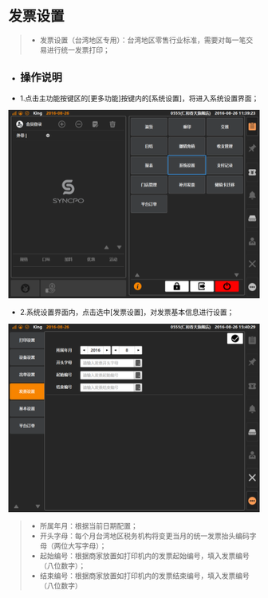 # 发票设置  
> * 发票设置（台湾地区专用）：台湾地区零售行业标准，需要对每一笔交易进行统一发票打印；  

* ## 操作说明
* 1.点击主功能按键区的[更多功能]按键内的[系统设置]，将进入系统设置界面；  

![](19.1打印设置.png)
  

* 2.系统设置界面内，点击选中[发票设置]，对发票基本信息进行设置；   
 
![](19.4发票设置.png)


> * 所属年月：根据当前日期配置；  
> * 开头字母：每个月台湾地区税务机构将变更当月的统一发票抬头编码字母（两位大写字母）；
> * 起始编号：根据商家放置如打印机内的发票起始编号，填入发票编号（八位数字）；
> * 结束编号：根据商家放置如打印机内的发票结束编号，填入发票编号（八位数字）
> 


  


  
  

